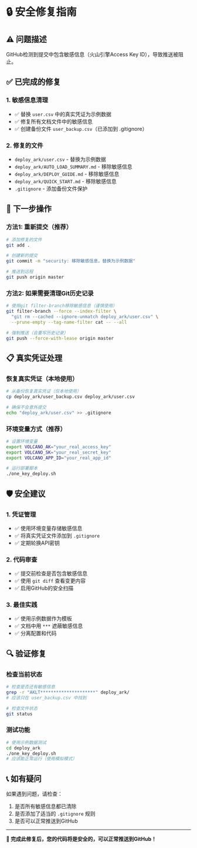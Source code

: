 # 🔒 安全修复指南

## ⚠️ 问题描述

GitHub检测到提交中包含敏感信息（火山引擎Access Key ID），导致推送被阻止。

## ✅ 已完成的修复

### 1. 敏感信息清理
- ✅ 替换 `user.csv` 中的真实凭证为示例数据
- ✅ 修复所有文档文件中的敏感信息
- ✅ 创建备份文件 `user_backup.csv`（已添加到 .gitignore）

### 2. 修复的文件
- `deploy_ark/user.csv` - 替换为示例数据
- `deploy_ark/AUTO_LOAD_SUMMARY.md` - 移除敏感信息
- `deploy_ark/DEPLOY_GUIDE.md` - 移除敏感信息
- `deploy_ark/QUICK_START.md` - 移除敏感信息
- `.gitignore` - 添加备份文件保护

## 🔧 下一步操作

### 方法1: 重新提交（推荐）
```bash
# 添加修复的文件
git add .

# 创建新的提交
git commit -m "security: 移除敏感信息，替换为示例数据"

# 推送到远程
git push origin master
```

### 方法2: 如果需要清理Git历史记录
```bash
# 使用git filter-branch移除敏感信息（谨慎使用）
git filter-branch --force --index-filter \
  "git rm --cached --ignore-unmatch deploy_ark/user.csv" \
  --prune-empty --tag-name-filter cat -- --all

# 强制推送（会重写历史记录）
git push --force-with-lease origin master
```

## 📋 真实凭证处理

### 恢复真实凭证（本地使用）
```bash
# 从备份恢复真实凭证（仅本地使用）
cp deploy_ark/user_backup.csv deploy_ark/user.csv

# 确保不会意外提交
echo "deploy_ark/user.csv" >> .gitignore
```

### 环境变量方式（推荐）
```bash
# 设置环境变量
export VOLCANO_AK="your_real_access_key"
export VOLCANO_SK="your_real_secret_key"
export VOLCANO_APP_ID="your_real_app_id"

# 运行部署脚本
./one_key_deploy.sh
```

## 🛡️ 安全建议

### 1. 凭证管理
- ✅ 使用环境变量存储敏感信息
- ✅ 将真实凭证文件添加到 `.gitignore`
- ✅ 定期轮换API密钥

### 2. 代码审查
- ✅ 提交前检查是否包含敏感信息
- ✅ 使用 `git diff` 查看变更内容
- ✅ 启用GitHub的安全扫描

### 3. 最佳实践
- ✅ 使用示例数据作为模板
- ✅ 文档中用 `***` 遮蔽敏感信息
- ✅ 分离配置和代码

## 🔍 验证修复

### 检查当前状态
```bash
# 检查是否还有敏感信息
grep -r "AKLT*********************" deploy_ark/
# 应该只在 user_backup.csv 中找到

# 检查文件状态
git status
```

### 测试功能
```bash
# 使用示例数据测试
cd deploy_ark
./one_key_deploy.sh
# 应该能正常运行（使用模拟模式）
```

## 📞 如有疑问

如果遇到问题，请检查：
1. 是否所有敏感信息都已清除
2. 是否添加了适当的 `.gitignore` 规则
3. 是否可以正常推送到GitHub

---

**🎯 完成此修复后，您的代码将是安全的，可以正常推送到GitHub！** 